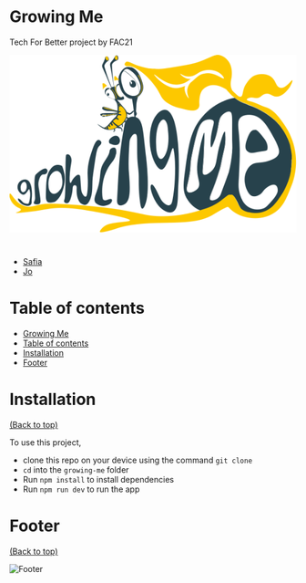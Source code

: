 # Growing Me

Tech For Better project by FAC21

![Growing Me logo](assets/Logo.svg)

#

- [Safia](https://github.com/fi-ya)
- [Jo](https://github.com/jamdelion)

# Table of contents

- [Growing Me](#growing-me)
- [Table of contents](#table-of-contents)
- [Installation](#installation)
- [Footer](#footer)

# Installation

[(Back to top)](#table-of-contents)

To use this project,

- clone this repo on your device using the command `git clone`
- `cd` into the `growing-me` folder
- Run `npm install` to install dependencies
- Run `npm run dev` to run the app

# Footer

[(Back to top)](#table-of-contents)

![Footer](https://github.com/navendu-pottekkat/awesome-readme/blob/master/fooooooter.png)
